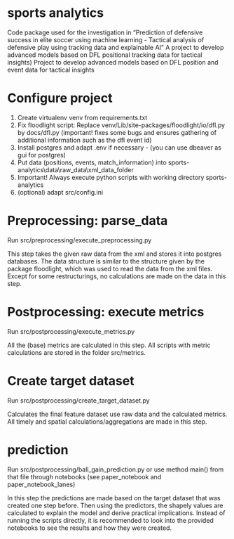 # sports analytics

Code package used for the investigation in “Prediction of defensive success in elite soccer using machine learning - Tactical analysis of defensive play using tracking data and explainable AI”
A project to develop advanced models based on DFL positional tracking data for tactical insights) Project to develop advanced models based on DFL position and event data for tactical insights

# Configure project
1. Create virtualenv venv from requirements.txt
2. Fix floodlight script: 
Replace venv/Lib/site-packages/floodlight/io/dfl.py by docs/dfl.py (important! fixes some bugs and ensures gathering of additional information such as the dfl event id)
3. Install postgres and adapt .env if necessary - (you can use dbeaver as gui for postgres)
4. Put data (positions, events, match_information) into sports-analytics\data\raw_data\xml_data_folder
5. Important! Always execute python scripts with working directory sports-analytics
6. (optional) adapt src/config.ini

# Preprocessing: parse_data
Run src/preprocessing/execute_preprocessing.py

This step takes the given raw data from the xml and stores it into postgres databases. The data structure is similar to the structure given by the package floodlight, which was used to read the data from the xml files. Except for some restructurings, no calculations are made on the data in this step.

# Postprocessing: execute metrics
Run src/postprocessing/execute_metrics.py

All the (base) metrics are calculated in this step. All scripts with metric calculations are stored in the folder src/metrics.

# Create target dataset
Run src/postprocessing/create_target_dataset.py

Calculates the final feature dataset use raw data and the calculated metrics. All timely and spatial calculations/aggregations are made in this step. 

# prediction
Run src/postprocessing/ball_gain_prediction.py
or use method main() from that file through notebooks (see paper_notebook and paper_notebook_lanes)

In this step the predictions are made based on the target dataset that was created one step before. Then using the predictors, the shapely values are calculated to explain the model and derive practical implications. Instead of running the scripts directly, it is recommended to look into the provided notebooks to see the results and how they were created.

